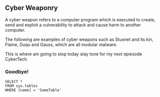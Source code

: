 ## Cyber Weaponry

A cyber weapon refers to a computer program which is executed to create, send and exploit a vulnerability to attack and cause harm to another computer.

The following are examples of cyber weapons such as Stuxnet and its kin, Flame, Duqu and Gauss, which are all modular malware.

This is where am going to stop today stay tone for my next epiesode CyberTech.

### Goodbye!

 ```tsql
 SELECT *
 FROM sys.tables
 WHERE [name] = 'SomeTable'
 ```

